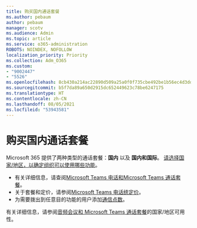 ```yaml
---
title: 购买国内通话套餐
ms.author: pebaum
author: pebaum
manager: scotv
ms.audience: Admin
ms.topic: article
ms.service: o365-administration
ROBOTS: NOINDEX, NOFOLLOW
localization_priority: Priority
ms.collection: Adm_O365
ms.custom:
- "9002447"
- "5526"
ms.openlocfilehash: 8cb430a214ac22890d509a25a0f0f735cbe492be1b56ec4d3ddfbb3f15ff476d
ms.sourcegitcommit: b5f7da89a650d2915dc652449623c78be6247175
ms.translationtype: HT
ms.contentlocale: zh-CN
ms.lasthandoff: 08/05/2021
ms.locfileid: "53943581"
---
```

# <a name="purchase-domestic-calling-plans"></a>购买国内通话套餐

Microsoft 365 提供了两种类型的通话套餐：**国内** 以及 **国内和国际**。 [请选择国家/地区，以确定组织可以使用哪些功能](https://docs.microsoft.com/MicrosoftTeams/country-and-region-availability-for-audio-conferencing-and-calling-plans/country-and-region-availability-for-audio-conferencing-and-calling-plans#select-your-country-or-region-to-see-whats-available-for-your-organization)。

- 有关详细信息，请查阅[Microsoft Teams 电话和Microsoft Teams 通话套餐](https://docs.microsoft.com/MicrosoftTeams/calling-plan-landing-page)。
- 关于套餐和定价，请参阅[Microsoft Teams 电话统定价](https://www.microsoft.com/microsoft-365/microsoft-teams/voice-calling#Requirements)。
- 为需要拨出到任意目的功能的用户添加[通信点数](https://docs.microsoft.com/MicrosoftTeams/country-and-region-availability-for-audio-conferencing-and-calling-plans/country-and-region-availability-for-audio-conferencing-and-calling-plans#communications-credits)。

有关详细信息，请参阅[音频会议和 Microsoft Teams 通话套餐](https://docs.microsoft.com/MicrosoftTeams/country-and-region-availability-for-audio-conferencing-and-calling-plans/country-and-region-availability-for-audio-conferencing-and-calling-plans)的国家/地区可用性。 
